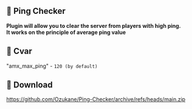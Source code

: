 ## 🧶 Ping Checker

**Plugin will allow you to clear the server from players with high ping.** <br/>
**It works on the principle of average ping value**

## 📃 Cvar

"amx_max_ping" - `120 (by default)` 

## 🎉 Download
https://github.com/Ozukane/Ping-Checker/archive/refs/heads/main.zip
